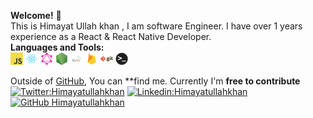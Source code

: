 **Welcome!** :star_struck: <br>This is Himayat Ullah khan , I am software Engineer. I have over 1 years experience as a React & React Native Developer.<br>
**Languages and Tools:**<br>
<code><img height="20" src="https://raw.githubusercontent.com/github/explore/80688e429a7d4ef2fca1e82350fe8e3517d3494d/topics/javascript/javascript.png"></code>
<code><img height="20" src="https://raw.githubusercontent.com/github/explore/80688e429a7d4ef2fca1e82350fe8e3517d3494d/topics/react/react.png"></code>
<code><img height="20" src="https://raw.githubusercontent.com/github/explore/5c058a388828bb5fde0bcafd4bc867b5bb3f26f3/topics/graphql/graphql.png"></code>
<code><img height="20" src="https://raw.githubusercontent.com/github/explore/80688e429a7d4ef2fca1e82350fe8e3517d3494d/topics/nodejs/nodejs.png"></code>
<code><img height="20" src="https://raw.githubusercontent.com/github/explore/80688e429a7d4ef2fca1e82350fe8e3517d3494d/topics/mysql/mysql.png"></code>
<code><img height="20" src="https://raw.githubusercontent.com/github/explore/80688e429a7d4ef2fca1e82350fe8e3517d3494d/topics/firebase/firebase.png"></code>
<code><img height="20" src="https://raw.githubusercontent.com/github/explore/80688e429a7d4ef2fca1e82350fe8e3517d3494d/topics/git/git.png"></code>
<code><img height="20" src="https://raw.githubusercontent.com/github/explore/80688e429a7d4ef2fca1e82350fe8e3517d3494d/topics/terminal/terminal.png"></code>

Outside of [GitHub](https://github.com/Himayatu99), You can **find me. Currently I'm **free to contribute**
[![Twitter:Himayatullahkhan](https://img.shields.io/twitter/follow/HimayatUllahKh4?style=social)](https://twitter.com/HimayatUllahKh4)
[![Linkedin:Himayatullahkhan](https://img.shields.io/badge/-HimayatUllahkhan-blue?style=flat-square&logo=Linkedin&logoColor=white&link=https://www.linkedin.com/in/himayat-ullah-khan-6712711a1/)](https://www.linkedin.com/in/himayat-ullah-khan-6712711a1//)
[![GitHub Himayatullahkhan](https://img.shields.io/github/followers/Himayatu99?label=follow&style=social)](https://github.com/Himayatu99)
